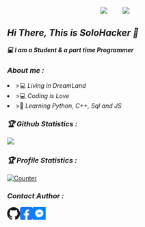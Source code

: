 <!-- Github README -->
<p align="center"><a href="https://github.com/solohackerzorganization">
<img height="165" src="https://github-readme-stats-sigma-five.vercel.app/api?username=solohackerzorganization&show_icons=true&include_all_commits=true&theme=react&cache_seconds=3200&hide_border=true" /></a>
&nbsp;&nbsp;&nbsp;&nbsp;&nbsp;&nbsp;&nbsp;
<a href="https://github.com/solohackerzorganization"><img src="https://github-readme-stats-sigma-five.vercel.app/api/top-langs/?username=solohackerzorganization&layout=compact&theme=react&hide_border=true" />
</a></p>
<h2><b><i>Hi There, This is SoloHacker 👋</i></b></h2>
<b><i>💻 I am a Student & a part time Programmer</i></b>
<h3><b><i> About me :</i></b></h3>
<li> >💻 <i>Living in DreamLand</i></li>
<li> >💻 <i>Coding is Love</i></li>
<li> >🐍 <i>Learning Python, C++, Sql and JS</i></li>

<h3><b><i>🏆 Github Statistics :</i></b></h3>
<a href="https://github.com/solohackerzorganization"><img width=550 src="https://github-profile-trophy.vercel.app/?username=solohackerzorganization&theme=dracula&no-frame=true&title=Followers,Stars,Commit,Repository,Issues"/></a>

<h3><b><i>🏆 Profile Statistics :</i></b></h3>
<a href="https://github.com/solohackerzorganization"><img height="25" title="Counter" src="https://komarev.com/ghpvc/?username=solohackerzorganization&color=blueviolet&style=flat-square"></a>

<h3><b><i>Contact Author :</i></b></h3>
<a href="https://github.com/solohackerzorganization"><img align="left" title="Github" alt="Github" width="30px" src="png_pic/github.png" /></a>
<a href="https://fb.com/foundersolohackerzorg"><img align="left" title="Facebook" alt="Facebook" width="30px" src="png_pic/facebook.png" /></a>
<a href="https://m.me/foundersolohackerzorg"><img align="left" title="Messenger" alt="Messenger" width="30px" src="png_pic/messenger.png" /></a>
